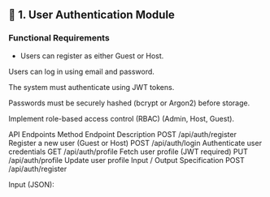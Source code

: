 ## 🧩 1. User Authentication Module
### Functional Requirements

* Users can register as either Guest or Host.

Users can log in using email and password.

The system must authenticate using JWT tokens.

Passwords must be securely hashed (bcrypt or Argon2) before storage.

Implement role-based access control (RBAC) (Admin, Host, Guest).

API Endpoints
Method	Endpoint	Description
POST	/api/auth/register	Register a new user (Guest or Host)
POST	/api/auth/login	Authenticate user credentials
GET	/api/auth/profile	Fetch user profile (JWT required)
PUT	/api/auth/profile	Update user profile
Input / Output Specification
POST /api/auth/register

Input (JSON):
